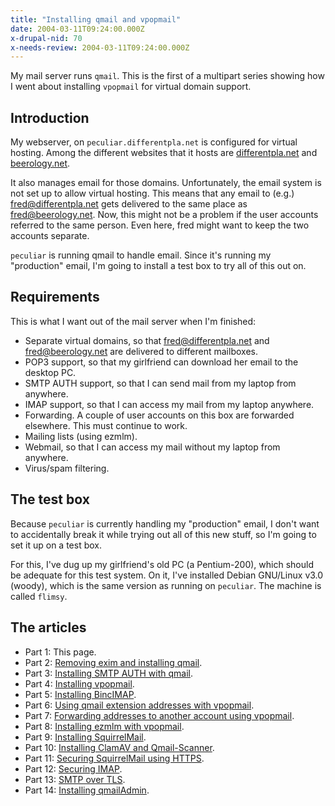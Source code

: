 ```yaml
---
title: "Installing qmail and vpopmail"
date: 2004-03-11T09:24:00.000Z
x-drupal-nid: 70
x-needs-review: 2004-03-11T09:24:00.000Z
---
```

My mail server runs `qmail`. This is the first of a multipart series showing how I went about installing `vpopmail` for virtual domain support.

## Introduction

My webserver, on `peculiar.differentpla.net` is configured for virtual hosting. Among the different websites that it hosts are [differentpla.net](http://www.differentpla.net/) and [beerology.net](http://www.beerology.net/).

It also manages email for those domains. Unfortunately, the email system is not set up to allow virtual hosting. This means that any email to (e.g.) fred@differentpla.net gets delivered to the same place as fred@beerology.net. Now, this might not be a problem if the user accounts referred to the same person. Even here, fred might want to keep the two accounts separate.

`peculiar` is running qmail to handle email. Since it's running my "production" email, I'm going to install a test box to try all of this out on.

## Requirements

This is what I want out of the mail server when I'm finished:

*   Separate virtual domains, so that fred@differentpla.net and fred@beerology.net are delivered to different mailboxes.
*   POP3 support, so that my girlfriend can download her email to the desktop PC.
*   SMTP AUTH support, so that I can send mail from my laptop from anywhere.
*   IMAP support, so that I can access my mail from my laptop anywhere.
*   Forwarding. A couple of user accounts on this box are forwarded elsewhere. This must continue to work.
*   Mailing lists (using ezmlm).
*   Webmail, so that I can access my mail without my laptop from anywhere.
*   Virus/spam filtering.

## The test box

Because `peculiar` is currently handling my "production" email, I don't want to accidentally break it while trying out all of this new stuff, so I'm going to set it up on a test box.

For this, I've dug up my girlfriend's old PC (a Pentium-200), which should be adequate for this test system. On it, I've installed Debian GNU/Linux v3.0 (woody), which is the same version as running on `peculiar`. The machine is called `flimsy`.

## The articles

*   Part 1: This page.
*   Part 2: [Removing exim and installing qmail](http://www.differentpla.net/node/view/166).
*   Part 3: [Installing SMTP AUTH with qmail](http://www.differentpla.net/node/view/167).
*   Part 4: [Installing vpopmail](http://www.differentpla.net/node/view/170).
*   Part 5: [Installing BincIMAP](http://www.differentpla.net/node/view/171).
*   Part 6: [Using qmail extension addresses with vpopmail](http://www.differentpla.net/node/view/172).
*   Part 7: [Forwarding addresses to another account using vpopmail](http://www.differentpla.net/node/view/173).
*   Part 8: [Installing ezmlm with vpopmail](http://www.differentpla.net/node/view/174).
*   Part 9: [Installing SquirrelMail](http://www.differentpla.net/node/view/175).
*   Part 10: [Installing ClamAV and Qmail-Scanner](http://www.differentpla.net/node/view/178).
*   Part 11: [Securing SquirrelMail using HTTPS](http://www.differentpla.net/node/view/179).
*   Part 12: [Securing IMAP](http://www.differentpla.net/node/view/190).
*   Part 13: [SMTP over TLS](http://www.differentpla.net/node/view/196).
*   Part 14: [Installing qmailAdmin](http://www.differentpla.net/node/view/198).